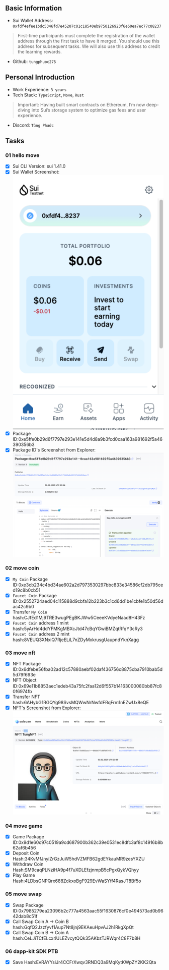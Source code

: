 ## Basic Information
- Sui Wallet Address: `0xfdf4efee1bdc5346fd7e45207c01c18540eb9750126923f6e60ea7ec77c08237`
> First-time participants must complete the registration of the wallet address through the first task to have it merged. You should use this address for subsequent tasks. We will also use this address to credit the learning rewards.
- Github: `tungphuoc275`

## Personal Introduction
- Work Experience: `3 years`
- Tech Stack: `TypeScript`, `Move`, `Rust`
> Important: Having built smart contracts on Ethereum, I’m now deep-diving into Sui’s storage system to optimize gas fees and user experience.
- Discord: `Tùng Phước`

## Tasks

### 01 hello move
- [x] Sui CLI Version: sui 1.41.0
- [x] Sui Wallet Screenshot: ![](images/sui_wallet.png)
- [x] Package ID:0xe5ffe0b29d6f7797e293e141e5d4d8a9b3fcd0caa163a981692f5a46390356b3
- [x] Package ID's Screenshot from Explorer: ![](images/packageid.png)

### 02 move coin
- [x] `My Coin` Package ID:0xe3cb234c4bd34ae602a2d7973530297bbc833e34586cf2db795ced19c8b0cb51
- [x] `Faucet Coin` Package ID:0x2552724aed04c115888d9cbfa12b223b3c1cd6dd1be1cbfe1b50d56dac42c9b0
- [x] Transfer `My Coin` hash:CJfEd1Mj9TRE3wugPEgBKJWw5CeeeKVdyeNaad8H43Fz
- [x] `Faucet Coin` address 1 mint hash:5yArHd4ddYFMKgMBXcJtd47cBqYGwiBMZqtRfqY3cRy3
- [x] `Faucet Coin` address 2 mint hash:8VEUQ3XNxiQ7RjeELiL7nZDyMxkrusgUaupndYknXagg

### 03 move nft
- [x] NFT Package ID:0x6dfebe56fba02ad12c57880aebf02daf436756c8875cba7910bab5d5d79f693e
- [x] NFT Object ID:0x69e11b8853aec1edeb43a75fc2faa12d6f557b14163000080bb87fc80f6974fb
- [x] Transfer NFT hash:6AHybG1RGQYg98SvsMQWwNrNwfdFRqFrm1nEZwUx8eQE
- [x] NFT's Screenshot from Explorer: ![](images/nft.png)

### 04 move game
- [x] Game Package ID:0x9d1e60c97c0519a9cd687900b362c39e0531ec8dfc3af8c14916b8b62af6b456
- [x] Deposit Coin Hash:34KvMfJnyiZrGzJuW5hdVZMFB62gdEYkauMR9zesYXZU
- [x] Withdraw Coin Hash:SM9caqPLNziHA9p4f7uXDLEfzjnmpB5cPgxQykVQhyy
- [x] Play Game Hash:4LDbsGNPQrx688ZdkxoBgF929EvWaSYff4RasJT8Bf5o

### 05 move swap
- [x] Swap Package ID:0x7985279ea23096b2c777a4563aac55f1630876cf0e494573ad0b9642dab8c51f
- [x] Call Swap Coin A -> Coin B hash:GqfQ2Jzzfyvf1Aup7Nt8jnj9EKAeuHpvAJ2h1RkgXpQt
- [x] Call Swap Coin B -> Coin A hash:CeLJiTCfELcx4ULEZvcytQQk35AKbzTJRWqr4C8F7b8H

### 06 dapp-kit SDK PTB
- [x] Save Hash:EvRAYYsiJr4CCFrXwqv3RNDQ3a9MqKytKWpZY2KK2Qta
